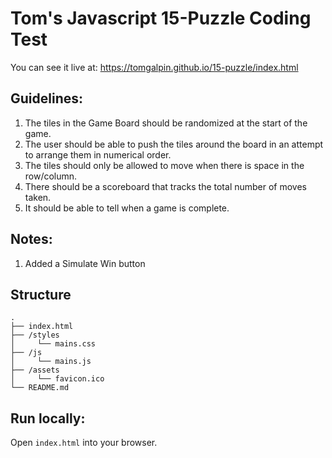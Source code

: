 # Tom's Javascript 15-Puzzle Coding Test

You can see it live at:
https://tomgalpin.github.io/15-puzzle/index.html

## Guidelines:
1. The tiles in the Game Board should be randomized at the start of the game.
2. The user should be able to push the tiles around the board in an attempt to arrange them in numerical order.
3. The tiles should only be allowed to move when there is space in the row/column.
4. There should be a scoreboard that tracks the total number of moves taken.
5. It should be able to tell when a game is complete.

## Notes: 
1. Added a Simulate Win button

## Structure
    .
    ├── index.html
    ├── /styles
    │     └── mains.css
    ├── /js
    │     └── mains.js
    ├── /assets
    │     └── favicon.ico
    └── README.md

## Run locally:
Open `index.html` into your browser.
